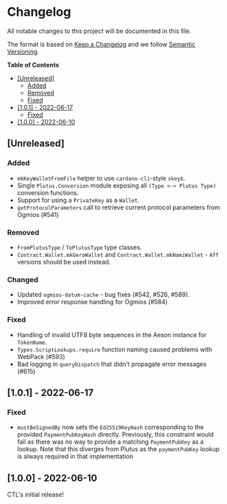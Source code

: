 # Changelog

All notable changes to this project will be documented in this file.

The format is based on [Keep a Changelog](https://keepachangelog.com/en/1.0.0/) and we follow [Semantic Versioning](https://semver.org/spec/v2.0.0.html).

**Table of Contents**

- [[Unreleased]](#unreleased)
  - [Added](#added)
  - [Removed](#removed)
  - [Fixed](#fixed)
- [[1.0.1] - 2022-06-17](#101---2022-06-17)
  - [Fixed](#fixed-1)
- [[1.0.0] - 2022-06-10](#100---2022-06-10)

## [Unreleased]

### Added

- `mkKeyWalletFromFile` helper to use `cardano-cli`-style `skey`s.
- Single `Plutus.Conversion` module exposing all `(Type <-> Plutus Type)` conversion functions.
- Support for using a `PrivateKey` as a `Wallet`.
- `getProtocolParameters` call to retrieve current protocol parameters from Ogmios (#541)

### Removed

- `FromPlutusType` / `ToPlutusType` type classes.
- `Contract.Wallet.mkGeroWallet` and `Contract.Wallet.mkNamiWallet` - `Aff` versions should be used instead.

### Changed

- Updated `ogmios-datum-cache` - bug fixes (#542, #526, #589).
- Improved error response handling for Ogmios (#584)

### Fixed

- Handling of invalid UTF8 byte sequences in the Aeson instance for `TokenName`.
- `Types.ScriptLookups.require` function naming caused problems with WebPack (#593)
- Bad logging in `queryDispatch` that didn't propagate error messages (#615)

## [1.0.1] - 2022-06-17

### Fixed

- `mustBeSignedBy` now sets the `Ed25519KeyHash` corresponding to the provided `PaymentPubKeyHash` directly. Previously, this constraint would fail as there was no way to provide a matching `PaymentPubKey` as a lookup. Note that this diverges from Plutus as the `paymentPubKey` lookup is always required in that implementation

## [1.0.0] - 2022-06-10

CTL's initial release!
